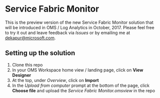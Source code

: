 # Service Fabric Monitor

This is the preview version of the new Service Fabric Monitor solution that will be introduced in OMS / Log Analytics in October, 2017. Please feel free to try it out and leave feedback via *Issues* or by emailing me at dekapur@microsoft.com.

## Setting up the solution 

1. Clone this repo
2. In your OMS Workspace home view / landing page, click on **View Designer**
3. At the top, under *Overview*, click on **Import**
4. In the *Upload from computer* prompt at the bottom of the page, click **Choose file** and upload the *Service Fabric Monitor.omsview* in the repo

